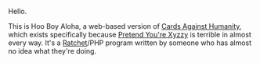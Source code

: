 Hello.

This is Hoo Boy Aloha, a web-based version of
[Cards Against Humanity](http://cardsagainsthumanity.com/), which exists specifically
because [Pretend You're Xyzzy](http://www.pretendyoure.xyz/zy/) is terrible in almost every
way. It's a [Ratchet](http://socketo.me/)/PHP program written by someone who has
almost no idea what they're doing.
